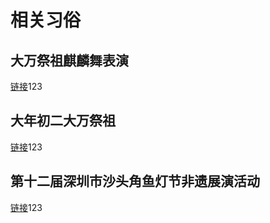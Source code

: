 # 相关习俗  

## 大万祭祖麒麟舞表演
[链接](info1.md)123
## 大年初二大万祭祖
[链接](info2.md)123
## 第十二届深圳市沙头角鱼灯节非遗展演活动
[链接](info3.md)123